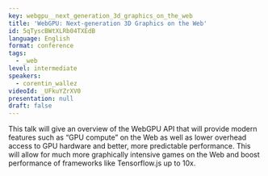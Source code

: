 ```yaml
---
key: webgpu__next_generation_3d_graphics_on_the_web
title: 'WebGPU: Next-generation 3D Graphics on the Web'
id: 5qTyscBWtXLRb04TXEdB
language: English
format: conference
tags:
  - _web
level: intermediate
speakers:
  - corentin_wallez
videoId: _UFkuYZrXV0
presentation: null
draft: false
---
```

This talk will give an overview of the WebGPU API that will provide modern features such as “GPU compute” on the Web as well as lower overhead access to GPU hardware and better, more predictable performance. This will allow for much more graphically intensive games on the Web and boost performance of frameworks like Tensorflow.js up to 10x.

